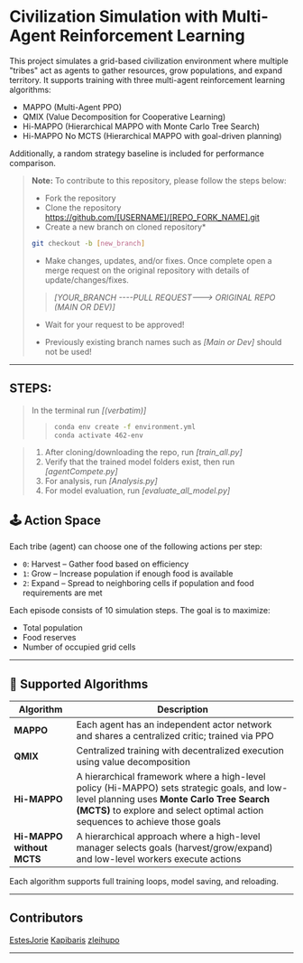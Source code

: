   # Civilization Simulation with Multi-Agent Reinforcement Learning

This project simulates a grid-based civilization environment where multiple "tribes" act as agents to gather resources, grow populations, and expand territory. It supports training with three multi-agent reinforcement learning algorithms:

- MAPPO (Multi-Agent PPO)
- QMIX (Value Decomposition for Cooperative Learning)
- Hi-MAPPO (Hierarchical MAPPO with Monte Carlo Tree Search)
- Hi-MAPPO No MCTS (Hierarchical MAPPO with goal-driven planning)

Additionally, a random strategy baseline is included for performance comparison.

> **Note:** To contribute to this repository, please follow the steps below:
>
> - Fork the repository 
> - Clone the repository https://github.com/[USERNAME]/[REPO_FORK_NAME].git
> - Create a new branch on cloned repository* 
>
>```bash 
>git checkout -b [new_branch]
>```
> - Make changes, updates, and/or fixes. Once complete open a merge request on the original repository with details of update/changes/fixes. 
>
>>*[YOUR_BRANCH ----PULL REQUEST---> ORIGINAL REPO (MAIN OR DEV)]*
>
> - Wait for your request to be approved!
>
> * Previously existing branch names such as *[Main or Dev]* should not be used!
---

## STEPS:

> In the terminal run *[(verbatim)]*
>> ```bash
>>conda env create -f environment.yml
>>conda activate 462-env
>>```

> 1. After cloning/downloading the repo, run *[train_all.py]*
> 2. Verify that the trained model folders exist, then run *[agentCompete.py]*
> 3. For analysis, run *[Analysis.py]*
> 4. For model evaluation, run *[evaluate_all_model.py]*

## 🕹️ Action Space

Each tribe (agent) can choose one of the following actions per step:

- `0`: Harvest – Gather food based on efficiency  
- `1`: Grow – Increase population if enough food is available  
- `2`: Expand – Spread to neighboring cells if population and food requirements are met  

Each episode consists of 10 simulation steps. The goal is to maximize:

- Total population  
- Food reserves  
- Number of occupied grid cells  

---

## 🤖 Supported Algorithms

| Algorithm    | Description |
|--------------|-------------|
| **MAPPO**    | Each agent has an independent actor network and shares a centralized critic; trained via PPO |
| **QMIX**     | Centralized training with decentralized execution using value decomposition |
| **Hi-MAPPO** | A hierarchical framework where a high-level policy (Hi-MAPPO) sets strategic goals, and low-level planning uses **Monte Carlo Tree Search (MCTS)** to explore and select optimal action sequences to achieve those goals |
| **Hi-MAPPO without MCTS** | A hierarchical approach where a high-level manager selects goals (harvest/grow/expand) and low-level workers execute actions |

Each algorithm supports full training loops, model saving, and reloading.

--- 
## Contributors

[EstesJorie](https://github.com/EstesJorie)
[Kapibaris](https://github.com/Kapibaris)
[zleihupo](https://github.com/zleihupo)

---
